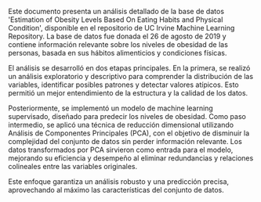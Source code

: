 Este documento presenta un análisis detallado de la base de datos 'Estimation of Obesity Levels Based On Eating Habits and Physical Condition', disponible en el repositorio de UC Irvine Machine Learning Repository. La base de datos fue donada el 26 de agosto de 2019 y contiene información relevante sobre los niveles de obesidad de las personas, basada en sus hábitos alimenticios y condiciones físicas.

El análisis se desarrolló en dos etapas principales. En la primera, se realizó un análisis exploratorio y descriptivo para comprender la distribución de las variables, identificar posibles patrones y detectar valores atípicos. Esto permitió un mejor entendimiento de la estructura y la calidad de los datos.

Posteriormente, se implementó un modelo de machine learning supervisado, diseñado para predecir los niveles de obesidad. Como paso intermedio, se aplicó una técnica de reducción dimensional utilizando Análisis de Componentes Principales (PCA), con el objetivo de disminuir la complejidad del conjunto de datos sin perder información relevante. Los datos transformados por PCA sirvieron como entrada para el modelo, mejorando su eficiencia y desempeño al eliminar redundancias y relaciones colineales entre las variables originales.

Este enfoque garantiza un análisis robusto y una predicción precisa, aprovechando al máximo las características del conjunto de datos.